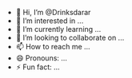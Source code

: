- 👋 Hi, I’m @Drinksdarar
- 👀 I’m interested in ...
- 🌱 I’m currently learning ...
- 💞️ I’m looking to collaborate on ...
- 📫 How to reach me ...
- 😄 Pronouns: ...
- ⚡ Fun fact: ...

<!---
Drinksdarar/Drinksdarar is a ✨ special ✨ repository because its `README.md` (this file) appears on your GitHub profile.
You can click the Preview link to take a look at your changes.
--->
